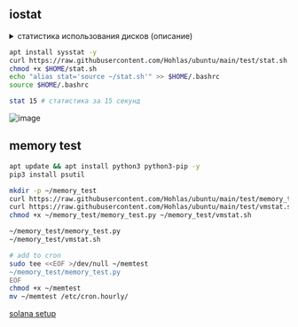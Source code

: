 

## iostat
<details>
<summary>статистика использования дисков (описание)</summary>

%util (процент утилизации): показывает, насколько загружен диск. 100% означает, что диск постоянно занят.  
rMB/s (скорость чтения): показывает, сколько мегабайт данных считывается с диска в секунду.   
wMB/s (скорость записи): показывает, сколько мегабайт данных записывается на диск в секунду.  

</details>

```bash
apt install sysstat -y
curl https://raw.githubusercontent.com/Hohlas/ubuntu/main/test/stat.sh > $HOME/stat.sh
chmod +x $HOME/stat.sh
echo "alias stat='source ~/stat.sh'" >> $HOME/.bashrc
source $HOME/.bashrc
```
```bash
stat 15 # статистика за 15 секунд
```
![image](https://github.com/user-attachments/assets/45261b05-3fb3-4dc1-aff2-953b5d04769b)


## memory test
```bash
apt update && apt install python3 python3-pip -y 
pip3 install psutil

mkdir -p ~/memory_test
curl https://raw.githubusercontent.com/Hohlas/ubuntu/main/test/memory_test.py > ~/memory_test/memory_test.py
curl https://raw.githubusercontent.com/Hohlas/ubuntu/main/test/vmstat.sh > ~/memory_test/vmstat.sh
chmod +x ~/memory_test/memory_test.py ~/memory_test/vmstat.sh
```
```bash
~/memory_test/memory_test.py
~/memory_test/vmstat.sh
```
```bash
# add to cron
sudo tee <<EOF >/dev/null ~/memtest
~/memory_test/memory_test.py
EOF
chmod +x ~/memtest
mv ~/memtest /etc/cron.hourly/ 
```


[solana setup](https://github.com/Hohlas/solana/tree/main/setup#readme)
